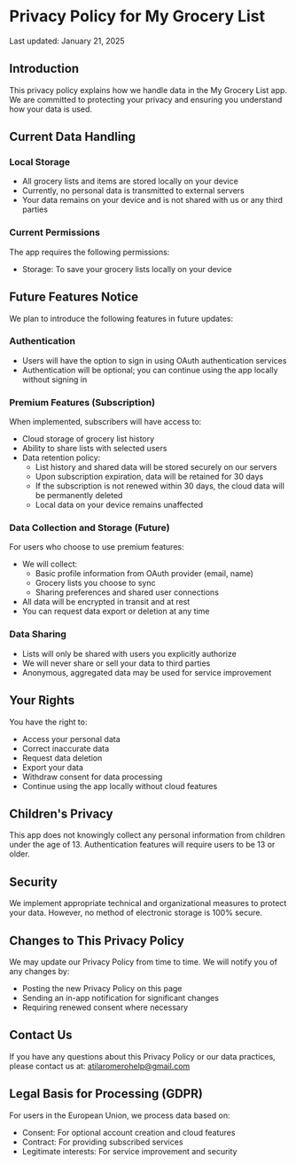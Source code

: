# Privacy Policy for My Grocery List

Last updated: January 21, 2025

## Introduction

This privacy policy explains how we handle data in the My Grocery List app. We are committed to protecting your privacy and ensuring you understand how your data is used.

## Current Data Handling

### Local Storage
- All grocery lists and items are stored locally on your device
- Currently, no personal data is transmitted to external servers
- Your data remains on your device and is not shared with us or any third parties

### Current Permissions
The app requires the following permissions:
- Storage: To save your grocery lists locally on your device

## Future Features Notice

We plan to introduce the following features in future updates:

### Authentication
- Users will have the option to sign in using OAuth authentication services
- Authentication will be optional; you can continue using the app locally without signing in

### Premium Features (Subscription)
When implemented, subscribers will have access to:
- Cloud storage of grocery list history
- Ability to share lists with selected users
- Data retention policy:
  - List history and shared data will be stored securely on our servers
  - Upon subscription expiration, data will be retained for 30 days
  - If the subscription is not renewed within 30 days, the cloud data will be permanently deleted
  - Local data on your device remains unaffected

### Data Collection and Storage (Future)
For users who choose to use premium features:
- We will collect:
  - Basic profile information from OAuth provider (email, name)
  - Grocery lists you choose to sync
  - Sharing preferences and shared user connections
- All data will be encrypted in transit and at rest
- You can request data export or deletion at any time

### Data Sharing
- Lists will only be shared with users you explicitly authorize
- We will never share or sell your data to third parties
- Anonymous, aggregated data may be used for service improvement

## Your Rights

You have the right to:
- Access your personal data
- Correct inaccurate data
- Request data deletion
- Export your data
- Withdraw consent for data processing
- Continue using the app locally without cloud features

## Children's Privacy
This app does not knowingly collect any personal information from children under the age of 13. Authentication features will require users to be 13 or older.

## Security
We implement appropriate technical and organizational measures to protect your data. However, no method of electronic storage is 100% secure.

## Changes to This Privacy Policy
We may update our Privacy Policy from time to time. We will notify you of any changes by:
- Posting the new Privacy Policy on this page
- Sending an in-app notification for significant changes
- Requiring renewed consent where necessary

## Contact Us
If you have any questions about this Privacy Policy or our data practices, please contact us at:
atilaromerohelp@gmail.com

## Legal Basis for Processing (GDPR)
For users in the European Union, we process data based on:
- Consent: For optional account creation and cloud features
- Contract: For providing subscribed services
- Legitimate interests: For service improvement and security
